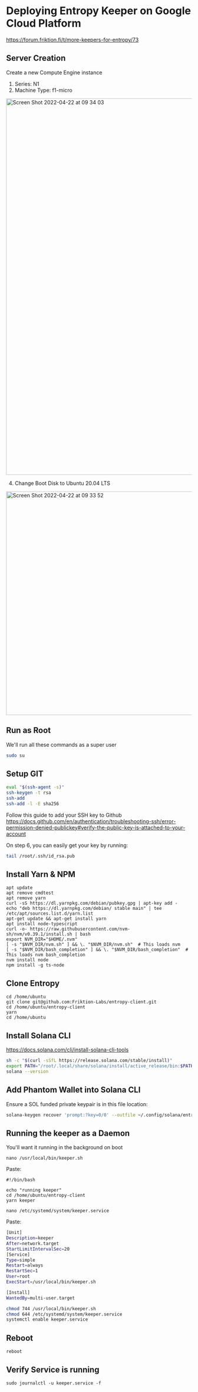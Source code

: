 # Deploying Entropy Keeper on Google Cloud Platform

https://forum.friktion.fi/t/more-keepers-for-entropy/73


## Server Creation

Create a new Compute Engine instance
1. Series: N1
2. Machine Type: f1-micro
<img width="1022" alt="Screen Shot 2022-04-22 at 09 34 03" src="https://user-images.githubusercontent.com/219298/164745641-1bf81dff-910d-4a5f-b61b-0723af47d46d.png">

4. Change Boot Disk to Ubuntu 20.04 LTS

<img width="607" alt="Screen Shot 2022-04-22 at 09 33 52" src="https://user-images.githubusercontent.com/219298/164745639-121d29f7-a3ed-4c83-974f-23b2907730d7.png">

## Run as Root
We'll run all these commands as a super user
```sh
sudo su
```

## Setup GIT

```sh
eval "$(ssh-agent -s)"
ssh-keygen -t rsa
ssh-add
ssh-add -l -E sha256
```

Follow this guide to add your SSH key to Github https://docs.github.com/en/authentication/troubleshooting-ssh/error-permission-denied-publickey#verify-the-public-key-is-attached-to-your-account

On step 6, you can easily get your key by running:
```sh
tail /root/.ssh/id_rsa.pub
```

## Install Yarn & NPM

```
apt update
apt remove cmdtest
apt remove yarn
curl -sS https://dl.yarnpkg.com/debian/pubkey.gpg | apt-key add -
echo "deb https://dl.yarnpkg.com/debian/ stable main" | tee /etc/apt/sources.list.d/yarn.list
apt-get update && apt-get install yarn
apt install node-typescript
curl -o- https://raw.githubusercontent.com/nvm-sh/nvm/v0.39.1/install.sh | bash
export NVM_DIR="$HOME/.nvm"
[ -s "$NVM_DIR/nvm.sh" ] && \. "$NVM_DIR/nvm.sh"  # This loads nvm
[ -s "$NVM_DIR/bash_completion" ] && \. "$NVM_DIR/bash_completion"  # This loads nvm bash_completion
nvm install node
npm install -g ts-node
```

## Clone Entropy

``` 
cd /home/ubuntu
git clone git@github.com:Friktion-Labs/entropy-client.git
cd /home/ubuntu/entropy-client
yarn
cd /home/ubuntu
```

## Install Solana CLI

https://docs.solana.com/cli/install-solana-cli-tools

```sh
sh -c "$(curl -sSfL https://release.solana.com/stable/install)"
export PATH="/root/.local/share/solana/install/active_release/bin:$PATH"
solana --version
```

## Add Phantom Wallet into Solana CLI

Ensure a SOL funded private keypair is in this file location:

```sh
solana-keygen recover 'prompt:?key=0/0' --outfile ~/.config/solana/entropy-mainnet-authority.json
```


## Running the keeper as a Daemon
You'll want it running in the background on boot

```
nano /usr/local/bin/keeper.sh
```

Paste:
```
#!/bin/bash

echo "running keeper"
cd /home/ubuntu/entropy-client
yarn keeper
```

```
nano /etc/systemd/system/keeper.service
```

Paste:
```sh
[Unit]
Description=keeper
After=network.target
StartLimitIntervalSec=20
[Service]
Type=simple
Restart=always
RestartSec=1
User=root
ExecStart=/usr/local/bin/keeper.sh

[Install]
WantedBy=multi-user.target
```

```sh
chmod 744 /usr/local/bin/keeper.sh 
chmod 644 /etc/systemd/system/keeper.service
systemctl enable keeper.service
```


## Reboot

```
reboot
```

## Verify Service is running
```
sudo journalctl -u keeper.service -f
```
